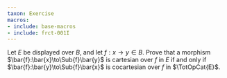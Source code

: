 ```yaml
---
taxon: Exercise
macros:
- include: base-macros
- include: frct-001I
---
```


Let $E$ be displayed over $B$, and let $f:x\to y\in B$. Prove that a
morphism $\bar{f}:\bar{x}\to\Sub{f}\bar{y}$ is cartesian over $f$ in $E$ if and only
if $\bar{f}:\bar{y}\to\Sub{f}\bar{x}$ is cocartesian over $f$ in $\TotOpCat{E}$.
